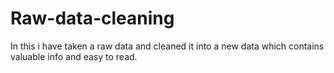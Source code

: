 # Raw-data-cleaning
In this i have taken a raw data and cleaned it into a new data which contains valuable info and easy to read.
